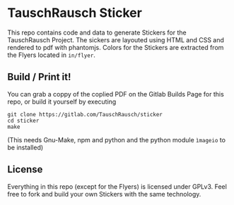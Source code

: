 # TauschRausch Sticker
This repo contains code and data to generate Stickers for the TauschRausch Project.
The sickers are layouted using HTML and CSS and rendered to pdf with phantomjs.
Colors for the Stickers are extracted from the Flyers located in `in/flyer`.

## Build / Print it!
You can grab a coppy of the coplied PDF on the Gitlab Builds Page for this repo,
or build it yourself by executing
```
git clone https://gitlab.com/TauschRausch/sticker
cd sticker
make
```
(This needs Gnu-Make, npm and python and the python module `ìmageio` to be installed)

## License
Everything in this repo (except for the Flyers) is licensed under GPLv3.
Feel free to fork and build your own Stickers with the same technology.